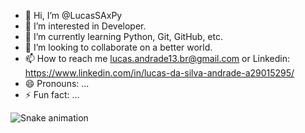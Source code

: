 - 👋 Hi, I’m @LucasSAxPy
- 👀 I’m interested in Developer.
- 🌱 I’m currently learning Python, Git, GitHub, etc.
- 💞️ I’m looking to collaborate on a better world.
- 📫 How to reach me lucas.andrade13.br@gmail.com or Linkedin: https://www.linkedin.com/in/lucas-da-silva-andrade-a29015295/
- 😄 Pronouns: ...
- ⚡ Fun fact: ...

<!---
LucasSAxPy/LucasSAxPy is a ✨ special ✨ repository because its `README.md` (this file) appears on your GitHub profile.
You can click the Preview link to take a look at your changes.
--->
![Snake animation](https://github.com/seu-usuário-aqui/LucasSAxPy/blob/output/github-contribution-grid-snake.svg)
